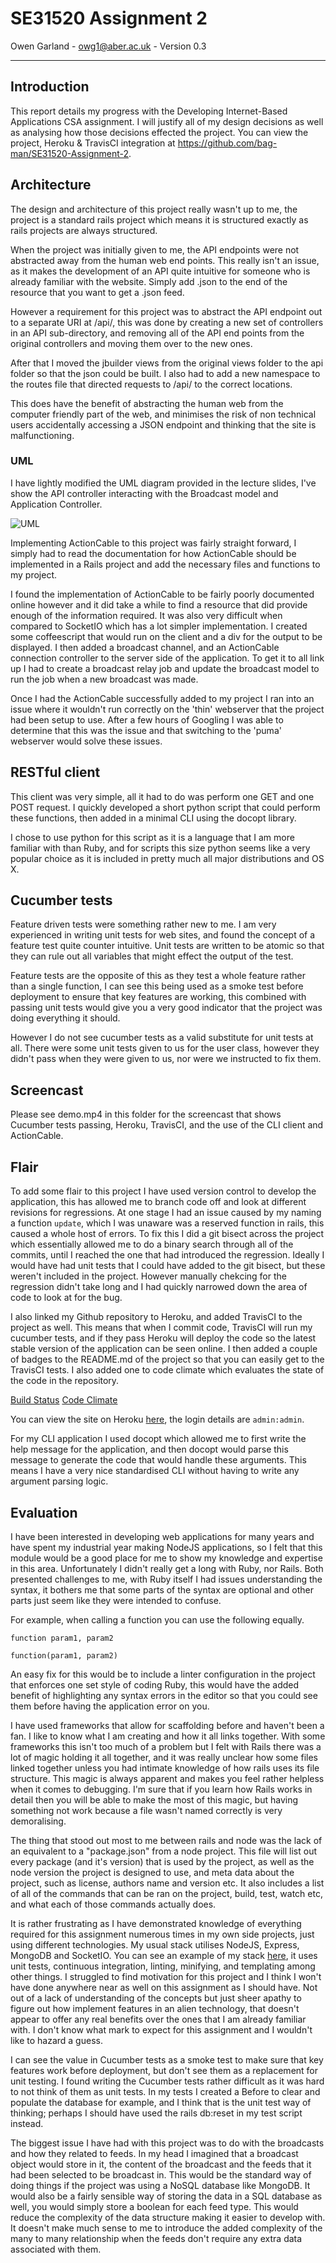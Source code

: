 # SE31520 Assignment 2

Owen Garland - owg1@aber.ac.uk - Version 0.3
******

## Introduction
This report details my progress with the Developing Internet-Based Applications CSA assignment. I will justify all of my design decisions as well as analysing how those decisions effected the project. You can view the project, Heroku & TravisCI integration at https://github.com/bag-man/SE31520-Assignment-2.

## Architecture
The design and architecture of this project really wasn't up to me, the project is a standard rails project which means it is structured exactly as rails projects are always structured. 

When the project was initially given to me, the API endpoints were not abstracted away from the human web end points. This really isn't an issue, as it makes the development of an API quite intuitive for someone who is already familiar with the website. Simply add .json to the end of the resource that you want to get a .json feed. 

However a requirement for this project was to abstract the API endpoint out to a separate URI at /api/, this was done by creating a new set of controllers in an API sub-directory, and removing all of the API end points from the original controllers and moving them over to the new ones. 

After that I moved the jbuilder views from the original views folder to the api folder so that the json could be built. I also had to add a new namespace to the routes file that directed requests to /api/ to the correct locations. 

This does have the benefit of abstracting the human web from the computer friendly part of the web, and minimises the risk of non technical users accidentally accessing a JSON endpoint and thinking that the site is malfunctioning. 

### UML  
I have lightly modified the UML diagram provided in the lecture slides, I've show the API controller interacting with the Broadcast model and Application Controller.

![UML](https://i.imgur.com/cmDH71d.png)

Implementing ActionCable to this project was fairly straight forward, I simply had to read the documentation for how ActionCable should be implemented in a Rails project and add the necessary files and functions to my project. 

I found the implementation of ActionCable to be fairly poorly documented online however and it did take a while to find a resource that did provide enough of the information required. It was also very difficult when compared to SocketIO which has a lot simpler implementation. 
I created some coffeescript that would run on the client and a div for the output to be displayed. I then added a broadcast channel, and an ActionCable connection controller to the server side of the application. To get it to all link up I had to create a broadcast relay job and update the broadcast model to run the job when a new broadcast was made. 

Once I had the ActionCable successfully added to my project I ran into an issue where it wouldn't run correctly on the 'thin' webserver that the project had been setup to use. After a few hours of Googling I was able to determine that this was the issue and that switching to the 'puma' webserver would solve these issues. 

## RESTful client
This client was very simple, all it had to do was perform one GET and one POST request. I quickly developed a short python script that could perform these functions, then added in a minimal CLI using the docopt library. 


I chose to use python for this script as it is a language that I am more familiar with than Ruby, and for scripts this size python seems like a very popular choice as it is included in pretty much all major distributions and OS X.

## Cucumber tests
Feature driven tests were something rather new to me. I am very experienced in writing unit tests for web sites, and found the concept of a feature test quite counter intuitive. Unit tests are written to be atomic so that they can rule out all variables that might effect the output of the test. 

Feature tests are the opposite of this as they test a whole feature rather than a single function, I can see this being used as a smoke test before deployment to ensure that key features are working, this combined with passing unit tests would give you a very good indicator that the project was doing everything it should.

However I do not see cucumber tests as a valid substitute for unit tests at all. There were some unit tests given to us for the user class, however they didn't pass when they were given to us, nor were we instructed to fix them. 

## Screencast
Please see demo.mp4 in this folder for the screencast that shows Cucumber tests passing, Heroku, TravisCI, and the use of the CLI client and ActionCable.

## Flair
To add some flair to this project I have used version control to develop the application, this has allowed me to branch code off and look at different revisions for regressions. At one stage I had an issue caused by my naming a function `update`, which I was unaware was a reserved function in rails, this caused a whole host of errors. To fix this I did a git bisect across the project which essentially allowed me to do a binary search through all of the commits, until I reached the one that had introduced the regression. Ideally I would have had unit tests that I could have added to the git bisect, but these weren't included in the project.  However manually chekcing for the regression didn't take long and I had quickly narrowed down the area of code to look at for the bug.

I also linked my Github repository to Heroku, and added TravisCI to the project as well. This means that when I commit code, TravisCI will run my cucumber tests, and if they pass Heroku will deploy the code so the latest stable version of the application can be seen online. I then added a couple of badges to the README.md of the project so that you can easily get to the TravisCI tests. I also added one to code climate which evaluates the state of the code in the repository. 

[Build Status](https://travis-ci.org/bag-man/SE31520-Assignment-2)
[Code Climate](https://codeclimate.com/github/bag-man/SE31520-Assignment-2)

You can view the site on Heroku [here](https://se31520-owg1.herokuapp.com/), the login details are `admin:admin`.

For my CLI application I used docopt which allowed me to first write the help message for the application, and then docopt would parse this message to generate the code that would handle these arguments. This means I have a very nice standardised CLI without having to write any argument parsing logic. 


## Evaluation
I have been interested in developing web applications for many years and have spent my industrial year making NodeJS applications, so I felt that this module would be a good place for me to show my knowledge and expertise in this area. Unfortunately I didn't really get a long with Ruby, nor Rails. Both presented challenges to me, with Ruby itself I had issues understanding the syntax, it bothers me that some parts of the syntax are optional and other parts just seem like they were intended to confuse. 

For example, when calling a function you can use the following equally. 

    function param1, param2

    function(param1, param2)

An easy fix for this would be to include a linter configuration in the project that enforces one set style of coding Ruby, this would have the added benefit of highlighting any syntax errors in the editor so that you could see them before having the application error on you. 

I have used frameworks that allow for scaffolding before and haven't been a fan. I like to know what I am creating and how it all links together. With some frameworks this isn't too much of a problem but I felt with Rails there was a lot of magic holding it all together, and it was really unclear how some files linked together unless you had intimate knowledge of how rails uses its file structure. This magic is always apparent and makes you feel rather helpless when it comes to debugging. I'm sure that if you learn how Rails works in detail then you will be able to make the most of this magic, but having something not work because a file wasn't named correctly is very demoralising.

The thing that stood out most to me between rails and node was the lack of an equivalent to a "package.json" from a node project. This file will list out every package (and it's version) that is used by the project, as well as the node version the project is designed to use, and meta data about the project, such as license, authors name and version etc. It also includes a list of all of the commands that can be ran on the project, build, test, watch etc, and what each of those commands actually does.

It is rather frustrating as I have demonstrated knowledge of everything required for this assignment numerous times in my own side projects, just using different technologies. My usual stack utilises NodeJS, Express, MongoDB and SocketIO. You can see an example of my stack [here](https://github.com/bag-man/nodestack/), it uses unit tests, continuous integration, linting, minifying, and templating among other things. I struggled to find motivation for this project and I think I won't have done anywhere near as well on this assignment as I should have. Not out of a lack of understanding of the concepts but just sheer apathy to figure out how implement features in an alien technology, that doesn't appear to offer any real benefits over the ones that I am already familiar with. I don't know what mark to expect for this assignment and I wouldn't like to hazard a guess. 

I can see the value in Cucumber tests as a smoke test to make sure that key features work before deployment, but don't see them as a replacement for unit testing. I found writing the Cucumber tests rather difficult as it was hard to not think of them as unit tests. In my tests I created a Before to clear and populate the database for example, and I think that is the unit test way of thinking; perhaps I should have used the rails db:reset in my test script instead. 

The biggest issue I have had with this project was to do with the broadcasts and how they related to feeds. In my head I imagined that a broadcast object would store in it, the content of the broadcast and the feeds that it had been selected to be broadcast in. This would be the standard way of doing things if the project was using a NoSQL database like MongoDB. It would also be a fairly sensible way of storing the data in a SQL database as well, you would simply store a boolean for each feed type. This would reduce the complexity of the data structure making it easier to develop with. It doesn't make much sense to me to introduce the added complexity of the many to many relationship when the feeds don't require any extra data associated with them.
